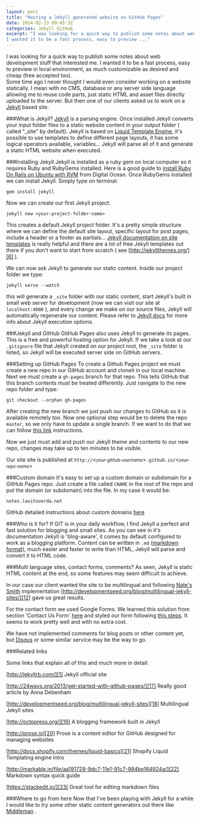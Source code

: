 ```yaml
---
layout: post
title: "Hosting a Jekyll generated website on GitHub Pages"
date: 2014-02-13 09:45:32
categories: Jekyll GitHub
excerpt: "I was looking for a quick way to publish some notes about web development stuff that interested me. 
I wanted it to be a fast process, easy to preview ..."
---
```

I was looking for a quick way to publish some notes about web development stuff that interested me. 
I wanted it to be a fast process, easy to preview in local environment, as much customizable as desired and cheap (free accepted too).  
Some time ago I never thought I would even consider working on a website statically. I mean with no CMS, database or any server side language allowing me to reuse code parts, just static HTML and asset files directly uploaded to the server. But then one of our clients asked us to work on a [Jekyll][1] based site. 

###What is Jekyll?
[Jekyll][1] is a parsing engine. Once installed Jekyll converts your input folder files to a static website content in your output folder ( called "_site"  by default).
Jekyll is based on [Liquid Template Engine][3], it's possible to use templates to define different page layouts,  it has some logical operators available, variables...  Jekyll will parse all of it and generate a static HTML  website when executed.

###Installing Jekyll
Jekyll is installed as a ruby gem on local computer so it requires Ruby and RubyGems installed. Here is a good guide to [install Ruby On Rails on Ubuntu with RVM][4] from Digital Ocean.
Once RubyGems installed we can install Jekyll. Simply type on terminal:

```
gem install jekyll
```

Now we can create our first Jekyll project:

```
jekyll new <your-project-folder-name>
```

This creates a default Jekyll project folder. It's a pretty simple structure where we can define the default site layout, specific layout for post pages, include a header or a footer as partials...
[Jekyll documentation on site templates][5] is really helpful and there are a lot of free Jekyll templates out there if you don't  want to start from scratch ( see [http://jekyllthemes.org/][6] ).  

We can now ask Jekyll to generate our static content. Inside our project folder we type:

```
jekyll serve --watch
```

this will generate a `_site` folder with our static content, start Jekyll's built in small web server for development (now we can visit our site at `localhost:4000` ), and every change we make on our source files, Jekyll will automatically regenerate our content. Please refer to [Jekyll docs][7] for more info about Jekyll execution options.

###Jekyll and GitHub
GitHub Pages also uses Jekyll to generate its pages. This is a free and powerful hosting option for Jekyll.
If we take a look at our `.gitignore` file that Jekyll created on our project root, the `_site` folder is listed, so Jekyll will be executed server side on GitHub servers. 

###Setting up GitHub Pages
To create a Github Pages project we must create a new repo in our GitHub account and cloneit in our local machine.
Next we must create a `gh-pages` branch for that repo. This tells GitHub that this branch contents must be treated differently. Just navigate to the new repo folder and type:

```
git checkout --orphan gh-pages
```

After creating the new branch we just push our changes to GitHub so it is available remotely too. Now one  optional step would be to delete the repo `master`, so we only have to update a single branch. If we want to do that we can follow [this link][8] instructions. 

Now we just must add and push our Jekyll theme and contents to our new repo, changes may take up to ten minutes to be visible.

Our site site is published at `http://`&lt;<small><i>your-github-username</i></small>&gt;`.github.io/`&lt;<small><i>your-repo-name</i></small>&gt;

###Custom domain
It's easy to set up a custom domain or subdomain for a GitHub Pages repo. Just create a file called `CNAME` in the root of the repo and put the domain (or subdomain) into the file. In my case it would be: 

```
notes.lavitoverda.net
```

GitHub detailed instructions about custom domains [here][9]

###Who is it for?
If GIT is in your daily workflow, I find Jekyll a perfect and fast solution for blogging and small sites. As you can see in it's documentation Jekyll is 'blog-aware', it comes by default configured to work as a blogging platform. Content can be written in `.md` ([markdown format][10]), much easier and faster to write than HTML,  Jekyll will parse and convert it to HTML code.

###Multi language sites, contact forms, comments?
As seen, Jekyll is static HTML content at the end, so some features may seem difficult to achieve.

In our case our client wanted the site to be multilingual and following [Nate's Smith][11] implementation 
[http://developmentseed.org/blog/multilingual-jekyll-sites/][12] gave us great results.

For the contact form we used Google Forms. We learned this solution from section 'Contact Us Form' [here][13] and styled our form following [this steps][14]. It seems to work pretty well and with no extra cost.

We have not implemented comments for blog posts or other content yet, but [Disqus][15] or some similar service may be the way to go.

###Related links

Some links that explain all of this and much more in detail:

[http://jekyllrb.com/][1] Jekyll official site

[http://24ways.org/2013/get-started-with-github-pages/][17] Really good article by Anna Debenham

[http://developmentseed.org/blog/multilingual-jekyll-sites][18] Multilingual Jekyll sites

[http://octopress.org/][19] A blogging framework built in Jekyll

[http://prose.io][20] Prose is a content editor for GitHub designed for managing websites

[http://docs.shopify.com/themes/liquid-basics][21] Shopify Liquid Templating engine intro

[http://markable.in/file/aa191728-9dc7-11e1-91c7-984be164924a/][22] Markdown syntax quick guide 

[https://stackedit.io/][23] Great tool for editing markdown files



###Where to go from here
Now that I've been playing with Jekyll for a while I would like to try some other static content generators out there like [Middleman][24] .


  [1]: http://jekyllrb.com/ "Jekyll site"
  [3]: https://github.com/Shopify/liquid/wiki/Liquid-for-Designers "Liquid Template Engine"
  [4]: https://www.digitalocean.com/community/articles/how-to-install-ruby-on-rails-on-ubuntu-12-04-lts-precise-pangolin-with-rvm "Intall Ruby on Rails on Ubuntu"
  [5]: http://jekyllrb.com/docs/templates/ "Jekyll docs"
  [6]: http://jekyllthemes.org "Free jekyll themes"
  [7]: http://jekyllrb.com/docs/usage "Jekyll usage options"
  [8]: http://oli.jp/2011/github-pages-workflow/#deleting-master "GitHub deleting master branch"
  [9]: https://help.github.com/articles/setting-up-a-custom-domain-with-pages "Custom domain on GitHub Pages"
  [10]: https://github.com/adam-p/markdown-here/wiki/Markdown-Cheatsheet
  [11]: http://developmentseed.org/team/nate-smith/
  [12]: http://developmentseed.org/blog/multilingual-jekyll-sites/ "Multilingual Jekyll sites"
  [13]: http://www.multunus.com/blog/2012/10/our-experience-with-jekyll-and-octopress/
  [14]: http://morning.am/tutorials/how-to-style-google-forms/
  [15]: https://disqus.com
  [17]: http://24ways.org/2013/get-started-with-github-pages/
  [18]: http://developmentseed.org/blog/multilingual-jekyll-sites
  [19]: http://octopress.org/
  [20]: http://prose.io
  [21]: http://docs.shopify.com/themes/liquid-basics
  [22]: http://markable.in/file/aa191728-9dc7-11e1-91c7-984be164924a/
  [23]: https://stackedit.io/
  [24]: http://middlemanapp.com/ "Middleman:  Hand-crafted frontend development"